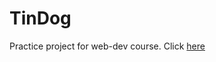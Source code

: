 # TinDog
Practice project for web-dev course. Click <a href= "https://lautarc01.github.io/TinDog/" target= _blank> here </a>
